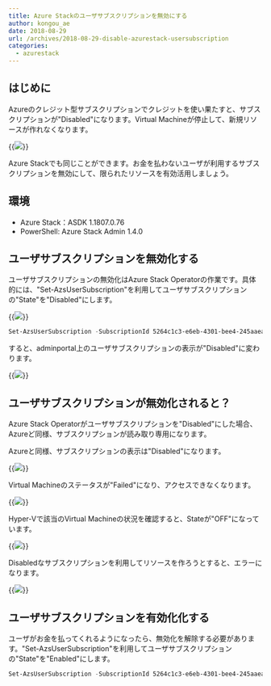 ```yaml
---
title: Azure Stackのユーザサブスクリプションを無効にする
author: kongou_ae
date: 2018-08-29
url: /archives/2018-08-29-disable-azurestack-usersubscription
categories:
  - azurestack
---
```


## はじめに

Azureのクレジット型サブスクリプションでクレジットを使い果たすと、サブスクリプションが"Disabled"になります。Virtual Machineが停止して、新規リソースが作れなくなります。

{{<img src="./../../images/2018-0829-001.png">}}

Azure Stackでも同じことができます。お金を払わないユーザが利用するサブスクリプションを無効にして、限られたリソースを有効活用しましょう。

## 環境

- Azure Stack：ASDK 1.1807.0.76
- PowerShell: Azure Stack Admin 1.4.0

## ユーザサブスクリプションを無効化する

ユーザサブスクリプションの無効化はAzure Stack Operatorの作業です。具体的には、"Set-AzsUserSubscription"を利用してユーザサブスクリプションの"State"を"Disabled"にします。

{{<img src="./../../images/2018-0829-005.png">}}

```Powershell
Set-AzsUserSubscription -SubscriptionId 5264c1c3-e6eb-4301-bee4-245aaea17832 -State Disabled
```

すると、adminportal上のユーザサブスクリプションの表示が"Disabled"に変わります。

{{<img src="./../../images/2018-0829-006.png">}}

## ユーザサブスクリプションが無効化されると？

Azure Stack Operatorがユーザサブスクリプションを"Disabled"にした場合、Azureど同様、サブスクリプションが読み取り専用になります。

Azureと同様、サブスクリプションの表示は"Disabled"になります。

{{<img src="./../../images/2018-0829-009.png">}}

Virtual Machineのステータスが"Failed"になり、アクセスできなくなります。

{{<img src="./../../images/2018-0829-010.png">}}

Hyper-Vで該当のVirtual Machineの状況を確認すると、Stateが"OFF"になっています。

{{<img src="./../../images/2018-0829-008.png">}}

Disabledなサブスクリプションを利用してリソースを作ろうとすると、エラーになります。

{{<img src="./../../images/2018-0829-011.png">}}

## ユーザサブスクリプションを有効化化する

ユーザがお金を払ってくれるようになったら、無効化を解除する必要があります。"Set-AzsUserSubscription"を利用してユーザサブスクリプションの"State"を"Enabled"にします。

```Powershell
Set-AzsUserSubscription -SubscriptionId 5264c1c3-e6eb-4301-bee4-245aaea17832 -State Enabled
```

